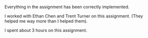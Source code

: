 Everything in the assignment has been correctly implemented. 

I worked with Ethan Chen and Trent Turner on this assignment. (They helped me way more than I helped them).

I spent about 3 hours on this assignment.